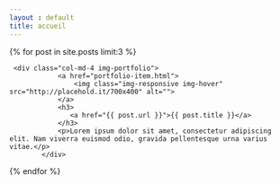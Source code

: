 ```yaml
---
layout : default
title: accueil
---
```


<div class="row">
  {% for post in site.posts  limit:3 %}
    
     <div class="col-md-4 img-portfolio">
                <a href="portfolio-item.html">
                    <img class="img-responsive img-hover" src="http://placehold.it/700x400" alt="">
                </a>
                <h3>
                   <a href="{{ post.url }}">{{ post.title }}</a>
                </h3>
                <p>Lorem ipsum dolor sit amet, consectetur adipiscing elit. Nam viverra euismod odio, gravida pellentesque urna varius vitae.</p>
            </div>
    
  {% endfor %}

</div>